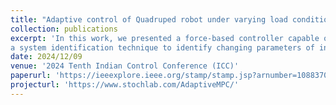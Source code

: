 ```yaml
---
title: "Adaptive control of Quadruped robot under varying load conditions"
collection: publications
excerpt: 'In this work, we presented a force-based controller capable of adapting to changes in load conditions. We employed
a system identification technique to identify changing parameters of interest using data collected from the base controller in real-time. We validated our controller in PyBullet simulator under two different test conditions, demonstrating superior command tracking compared to the base controller.'
date: 2024/12/09
venue: '2024 Tenth Indian Control Conference (ICC)'
paperurl: 'https://ieeexplore.ieee.org/stamp/stamp.jsp?arnumber=10883701'
projecturl: 'https://www.stochlab.com/AdaptiveMPC/'
---
```

